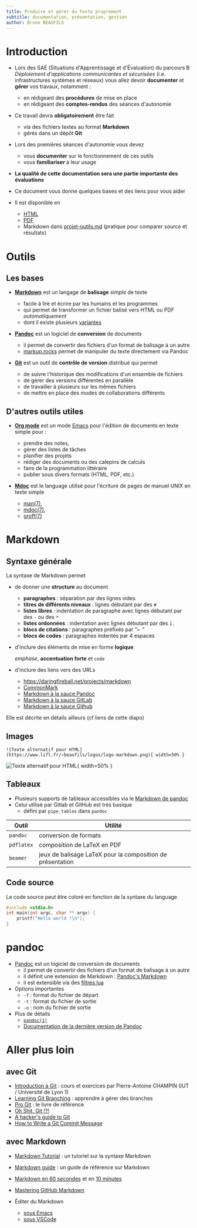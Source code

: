 ```yaml
---
title: Produire et gérer du texte proprement
subtitle: documentation, présentation, gestion
author: Bruno BEAUFILS
---
```


# Introduction

- Lors des SAÉ (Situations d'Apprentissage et d'Évaluation) du
  parcours B *Déploiement d'applications communicantes et sécurisées*
  (i.e. infrastructures systèmes et réseaux) vous allez devoir
  **documenter** et **gérer** vos travaux, notamment :
    - en rédigeant des **procédures** de mise en place
    - en rédigeant des **comptes-rendus** des séances d'autonomie

- Ce travail devra **obligatoirement** être fait
    - via des fichiers textes au format **Markdown**
    - gérés dans un dépôt **Git**
    
- Lors des premières séances d'autonomie vous devez
    - vous **documenter** sur le fonctionnement de ces outils
    - vous **familiariser** à leur usage

- **La qualité de cette documentation sera une partie importante des évaluations**
  
- Ce document vous donne quelques bases et des liens pour vous aider

- Il est disponible en
  - [HTML](projet-outils.html)
  - [PDF](projet-outils.pdf)
  - Markdown dans [projet-outils.md](projet-outils.md) (pratique pour
    comparer source et résultats)


# Outils

## Les bases

- [**Markdown**](https://daringfireball.net/projects/markdown) est un
  langage de **balisage** *simple* de texte 
    - facile à lire et écrire par les humains et les programmes
    - qui permet de transformer un fichier balisé vers HTML ou PDF
      *automatiquement*
    - dont il existe plusieurs
      [variantes](https://flavoredmarkdown.com/)
    
- [**Pandoc**](https://pandoc.org) est un logiciel de **conversion**
  de documents
    - il permet de convertir des fichiers d'un format de balisage à un
      autre
    - [markup.rocks](https://markup.rocks) permet de manipuler du
      texte directement via Pandoc

- [**Git**](https://git-scm.com/) est un outil de **contrôle de
  version** distribué qui permet
    - de suivre l'historique des modifications d'un ensemble de
      fichiers
    - de gérer des versions différentes en parallèle
    - de travailler à plusieurs sur les mêmes fichiers
    - de mettre en place des modes de collaborations différents

## D'autres outils utiles

- [**Org mode**](https://orgmode.org) est un mode
  [Emacs](https://www.gnu.org/software/emacs/) pour l'édition de
  documents en texte simple pour :
    - prendre des notes,
    - gérer des listes de tâches
    - planifier des projets
    - rédiger des documents ou des calepins de calculs
    - faire de la programmation littéraire
    - publier sous divers formats (HTML, PDF, etc.)

- [**Mdoc**](https://manpages.bsd.lv/mdoc.html) est le language
  utilisé pour l'écriture de pages de manuel UNIX en texte simple
    - [man(7)](https://manpages.debian.org/man.7.html),
    - [mdoc(7)](https://manpages.debian.org/mdoc.7.html),
    - [groff(7)](https://manpages.debian.org/groff.7.html)


# Markdown

## Syntaxe générale

La syntaxe de Markdown permet 

- de donner une **structure** au document
    - **paragraphes** : séparation par des lignes vides
    - **titres de différents niveaux** : lignes débutant par des `#`
    - **listes libres** : indentation de paragraphe avec lignes débutant par des `-` ou des `*`
    - **listes ordonnées** : indentation avec lignes débutant par des `1.`
    - **blocs de citations** : paragraphes préfixés par "`> `"
    - **blocs de codes** : paragraphes indentés par 4 espaces

- d'inclure des éléments de mise en forme **logique**

    *emphase*, **accentuation forte** et `code`

- d'inclure des liens vers des URLs
    - <https://daringfireball.net/projects/markdown>
    - [CommonMark](https://commonmark.org)
    - [Markdown à la sauce Pandoc](https://pandoc.org/MANUAL.html#pandocs-markdown)
    - [Markdown à la sauce GitLab](https://gitlab.com/help/user/markdown.md)
    - [Markdown à la sauce Github](https://guides.github.com/features/mastering-markdown)

    
Elle est décrite en détails ailleurs (cf liens de cette diapo)

## Images

`![Texte alternatif pour HTML](https://www.lifl.fr/~beaufils/logos/logo-markdown.png){ width=50% }`

![Texte alternatif pour HTML](https://www.lifl.fr/~beaufils/logos/logo-markdown.png){ width=50% }

## Tableaux

- Plusieurs supports de tableaux accessibles via le [Markdown de
  pandoc](https://pandoc.org/MANUAL.html#tables)
- Celui utilisé par Gitlab et GitHub est très basique
    - défini par `pipe_tables` dans `pandoc`
    
| **Outil**  | **Utilité**                                                 |
|------------|-------------------------------------------------------------|
| `pandoc`   | conversion de formats                                       |
| `pdflatex` | composition de LaTeX en PDF                                 |
| `beamer`   | jeux de balisage LaTeX pour la composition de présentation  |

## Code source

Le code source peut être coloré en fonction de la syntaxe du language

```c
#include <stdio.h>
int main(int argc, char ** argv) {
    printf("Hello world !\n");
}
```


# pandoc

- [Pandoc](https://pandoc.org) est un logiciel de conversion de
  documents
    - il permet de convertir des fichiers d'un format de balisage à un
      autre
    - il définit une extension de Markdown : [Pandoc's
      Markdown](https://pandoc.org/MANUAL.html#pandocs-markdown)
    - il est extensible via des [filtres lua](https://pandoc.org/lua-filters.html)
- Options importantes
    - `-f` : format du fichier de départ
    - `-t` : format du fichier de sortie
    - `-o` : nom du fichier de sortie
- Plus de détails
    - [`pandoc(1)`](https://manpages.debian.org/pandoc/pandoc.1.en.html)
    - [Documentation de la dernière version de Pandoc](https://pandoc.org/MANUAL.html)


# Aller plus loin

## avec Git 

- [Introduction à Git](https://perso.liris.cnrs.fr/pierre-antoine.champin/enseignement/intro-git/slides/index.html#1) :
  cours et exercices par Pierre-Antoine CHAMPIN (IUT / Université de
  Lyon 1)
- [Learning Git Branching](https://learngitbranching.js.org/?locale=fr_FR) :
  apprendre à gérer des branches
- [Pro Git](https://git-scm.com/book/fr/v2) : le livre de référence
- [Oh Shit, Git !?!](https://ohshitgit.com)
- [A hacker's guide to Git](https://wildlyinaccurate.com/a-hackers-guide-to-git)
- [How to Write a Git Commit Message](https://cbea.ms/git-commit)

## avec Markdown

- [Markdown Tutorial](https://www.markdowntutorial.com/fr) : un tutoriel sur la syntaxe Markdown
- [Markdown guide](https://www.markdownguide.org) : un guide de référence sur Markdown
- [Markdown en 60 secondes](https://commonmark.org/help) et en
  [10 minutes](https://commonmark.org/help/tutorial/)
- [Mastering GitHub Markdown](https://guides.github.com/features/mastering-markdown)

- Éditer du Markdown
    - [sous Emacs](https://jblevins.org/projects/markdown-mode)
    - [sous VSCode](https://code.visualstudio.com/Docs/languages/markdown)


